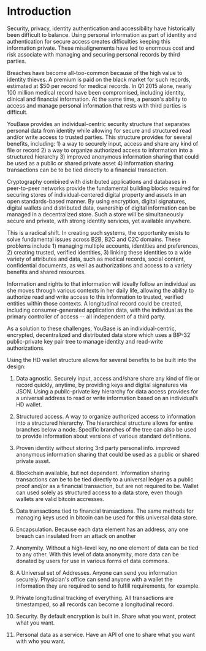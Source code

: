 # Introduction

Security, privacy, identity authentication and accessibility have historically been difficult to balance. Using personal information as part of identity and authentication for secure access creates difficulties keeping this information private. These misalignements have led to enormous cost and risk associate with managing and securing personal records by third parties. 

Breaches have become all-too-common because of the high value to identity thieves. A premium is paid on the black market for such records, estimated at $50 per record for medical records. In Q1 2015 alone, nearly 100 million medical record have been compromised, including identity, clinical and financial information. At the same time, a person's ability to access and manage personal information that rests with third parties is difficult.

YouBase provides an individual-centric security structure that separates personal data from identity while allowing for secure and structured read and/or write access to trusted parties. This structure provides for several benefits, including: 1) a way to securely input, access and share any kind of file or record 2) a way to organize authorized access to information into a structured hierarchy 3) improved anonymous information sharing that could be used as a public or shared private asset 4) information sharing transactions can be to be tied directly to a financial transaction.

Cryptography combined with distributed applications and databases in peer-to-peer networks provide the fundamental building blocks required for securing stores of individual-centered digital property and assets in an open standards-based manner. By using encryption, digital signatures, digital wallets and distributed data, ownership of digital information can be managed in a decentralized store. Such a store will be simultaneously secure and private, with strong identity services, yet available anywhere. 

This is a radical shift. In creating such systems, the opportunity exists to solve fundamental issues across B2B, B2C and C2C domains. These problems include 1) managing multiple accounts, identities and preferences, 2) creating trusted, verified identities, 3) linking these identities to a wide variety of attributes and data, such as medical records, social content, confidential documents, as well as authorizations and access to a variety benefits and shared resources. 

Information and rights to that information will ideally follow an individual as she moves through various contexts in her daily life, allowing the ability to authorize read and write access to this information to trusted, verified entities within those contexts. A longitudinal record could be created, including consumer-generated application data, with the individual as the primary controller of access -- all independent of a third party.

As a solution to these challenges, YouBase is an individual-centric, encrypted, decentralized and distributed data store which uses a BIP-32 public-private key pair tree to manage identity and read-write authorizations.

Using the HD wallet structure allows for several benefits to be built into the design:

1) Data agnostic. Securely input, access and/share share any kind of file or record quickly, anytime, by providing keys and digital signatures via JSON.  Using a public-private key hierarchy for data access provides for a universal address to read or write information based on an individual’s HD wallet. 


2) Structured access. A way to organize authorized access to information into a structured hierarchy. The hierarchical structure allows for entire branches below a node. Specific branches of the tree can also be used to provide information about versions of various standard definitions.

3) Proven identity without storing 3rd party personal info. improved anonymous information sharing that could be used as a public or shared private asset. 

4) Blockchain available, but not dependent. Information sharing transactions can be to be tied directly to a universal ledger as a public proof and/or as a financial transaction, but are not required to be. Wallet can used solely as structured access to a data store, even though wallets are valid bitcoin accresses.

5) Data transactions tied to financial transactions. The same methods for managing keys used in bitcoin can be used for this universal data store.

6) Encapsulation. Because each data element has an address, any one breach can insulated from an attack on another

7) Anonymity. Without a high-level key, no one element of data can be tied to any other. With this level of data anonymity, more data can be donated by users for use in various forms of data commons.

8) A Universal set of Addresses. Anyone can send you information securely. Physician's office can send anyone with a wallet the information they are required to send to fulfill requirements, for example.

9) Private longitudinal tracking of everything. All transactions are timestamped, so all records can become a longitudinal record. 

10) Security. By default encryption is built in. Share what you want, protect what you want.

11) Personal data as a service. Have an API of one to share what you want with who you want.
